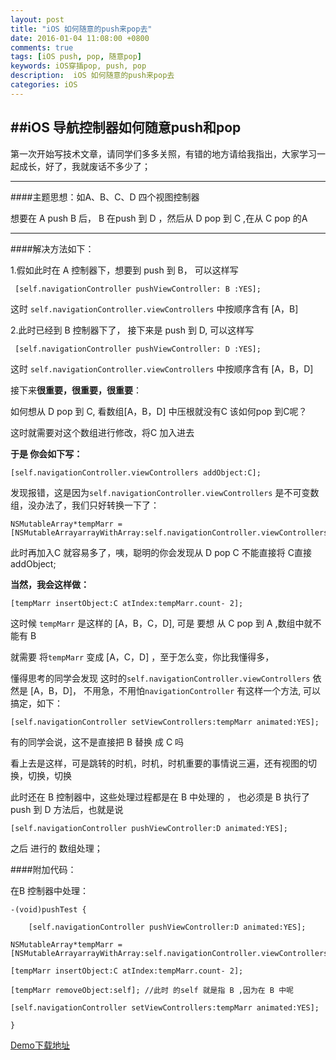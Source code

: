 ```yaml
---
layout: post
title: "iOS 如何随意的push来pop去"
date: 2016-01-04 11:08:00 +0800
comments: true
tags: [iOS push, pop, 随意pop]
keywords: iOS穿插pop, push, pop
description:  iOS 如何随意的push来pop去
categories: iOS
---
```

##iOS 导航控制器如何随意push和pop
---
第一次开始写技术文章，请同学们多多关照，有错的地方请给我指出，大家学习一起成长，好了，我就废话不多少了；	

---

####主题思想：如A、B、C、D 四个视图控制器

想要在 A push B 后， B 在push 到 D ，然后从 D pop 到 C ,在从 C pop 的A

---

####解决方法如下：

1.假如此时在 A 控制器下，想要到 push 到 B， 可以这样写

 	 [self.navigationController pushViewController: B :YES];
  
这时 `self.navigationController.viewControllers` 中按顺序含有 [A，B]

2.此时已经到 B 控制器下了， 接下来是 push 到 D, 可以这样写

 	 [self.navigationController pushViewController: D :YES];
这时 `self.navigationController.viewControllers` 中按顺序含有 [A，B，D]

接下来**很重要，很重要，很重要**：
<!--more-->
如何想从 D pop 到 C, 看数组[A，B，D] 中压根就没有C 该如何pop 到C呢？

这时就需要对这个数组进行修改，将C 加入进去

**于是 你会如下写：**

 	[self.navigationController.viewControllers addObject:C]; 
发现报错，这是因为`self.navigationController.viewControllers` 是不可变数组，没办法了，我们只好转换一下了：

	NSMutableArray*tempMarr =[NSMutableArrayarrayWithArray:self.navigationController.viewControllers];
此时再加入C 就容易多了，咦，聪明的你会发现从 D pop C 不能直接将 C直接 addObject;

**当然，我会这样做：**

	[tempMarr insertObject:C atIndex:tempMarr.count- 2];
这时候 `tempMarr` 是这样的 [A，B，C，D],  可是 要想 从 C pop 到 A ,数组中就不能有 B

就需要 将`tempMarr` 变成 [A，C，D] ，至于怎么变，你比我懂得多，

懂得思考的同学会发现 这时的`self.navigationController.viewControllers` 依然是 [A，B，D]， 不用急，不用怕`navigationController` 有这样一个方法, 可以搞定，如下：

	[self.navigationController setViewControllers:tempMarr animated:YES];
有的同学会说，这不是直接把 B 替换 成 C 吗

看上去是这样，可是跳转的时机，时机，时机重要的事情说三遍，还有视图的切换，切换，切换

此时还在 B 控制器中，这些处理过程都是在 B 中处理的 ， 也必须是 B 执行了 push 到 D 方法后，也就是说

 	[self.navigationController pushViewController:D animated:YES];
 之后 进行的 数组处理；

####附加代码：

在B 控制器中处理：

	-(void)pushTest {

		[self.navigationController pushViewController:D animated:YES];

	NSMutableArray*tempMarr =[NSMutableArrayarrayWithArray:self.navigationController.viewControllers];

	[tempMarr insertObject:C atIndex:tempMarr.count- 2];

	[tempMarr removeObject:self]; //此时 的self 就是指 B ,因为在 B 中呢
	
	[self.navigationController setViewControllers:tempMarr animated:YES];

	}
[Demo下载地址](https://github.com/Ashen-Zhao/anypushpop)